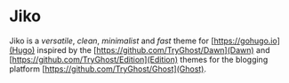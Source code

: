# Jiko
Jiko is a *versatile*, *clean*, *minimalist* and *fast* theme for [https://gohugo.io](Hugo) inspired by the
[https://github.com/TryGhost/Dawn](Dawn) and [https://github.com/TryGhost/Edition](Edition) themes for the blogging
platform [https://github.com/TryGhost/Ghost](Ghost).
